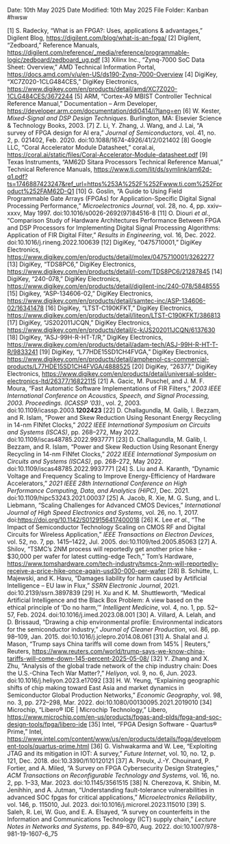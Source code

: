 Date: 10th May 2025
Date Modified: 10th May 2025
File Folder: Kanban
#hwsw 

[1] S. Radecky, “What is an FPGA?: Uses, applications & advantages,” Digilent Blog, https://digilent.com/blog/what-is-an-fpga/
[2] Digilent, “Zedboard,” Reference Manuals, https://digilent.com/reference/_media/reference/programmable-logic/zedboard/zedboard_ug.pdf
[3] Xilinx Inc., “Zynq-7000 SoC Data Sheet: Overview,” AMD Technical Information Portal, https://docs.amd.com/v/u/en-US/ds190-Zynq-7000-Overview
[4] DigiKey, “XC7Z020-1CLG484CES,” DigiKey Electronics, https://www.digikey.com/en/products/detail/amd/XC7Z020-1CLG484CES/3672244
[5] ARM, “Cortex-A9 MBIST Controller Technical Reference Manual,” Documentation – Arm Developer, https://developer.arm.com/documentation/ddi0414/i?lang=en
[6] W. Kester, _Mixed-Signal and DSP Design Techniques_. Burlington, MA: Elsevier Science & Technology Books, 2003.
[7] Z. Li, Y. Zhang, J. Wang, and J. Lai, “A survey of FPGA design for AI era,” _Journal of Semiconductors_, vol. 41, no. 2, p. 021402, Feb. 2020. doi:10.1088/1674-4926/41/2/021402
[8] Google LLC, “Coral Accelerator Module Datasheet,” coral.ai, https://coral.ai/static/files/Coral-Accelerator-Module-datasheet.pdf
[9] Texas Instruments, “AM62D Sitara Processors Technical Reference Manual,” Technical Reference Manuals, https://www.ti.com/lit/ds/symlink/am62d-q1.pdf?ts=1746887423247&ref_url=https%253A%252F%252Fwww.ti.com%252Fproduct%252FAM62D-Q1
[10] G. Goslin, “A Guide to Using Field Programmable Gate Arrays (FPGAs) for Application-Specific Digital Signal Processing Performance,” _Microelectronics Journal_, vol. 28, no. 4, pp. xxiv–xxxv, May 1997. doi:10.1016/s0026-2692(97)84516-8
[11] O. Diouri _et al._, “Comparison Study of Hardware Architectures Performance Between FPGA and DSP Processors for Implementing Digital Signal Processing Algorithms: Application of FIR Digital Filter,” _Results in Engineering_, vol. 16, Dec. 2022. doi:10.1016/j.rineng.2022.100639
[12] DigiKey, “0475710001,” DigiKey Electronics, https://www.digikey.com/en/products/detail/molex/0475710001/3262277
[13] DigiKey, “TDS8PC6,” DigiKey Electronics, https://www.digikey.com/en/products/detail/l-com/TDS8PC6/21287845
[14] DigiKey, “240-078,” DigiKey Electronics, https://www.digikey.com/en/products/detail/digilent-inc/240-078/5848555 
[15] Digikey, “ASP-134606-02,” DigiKey Electronics, https://www.digikey.com/en/products/detail/samtec-inc/ASP-134606-02/16341478
[16] DigiKey, “LTST-C190KFKT,” DigiKey Electronics, https://www.digikey.com/en/products/detail/liteon/LTST-C190KFKT/386813
[17] DigiKey, “JS202011JCQN,” DigiKey Electronics, https://www.digikey.com/en/products/detail/c-k/JS202011JCQN/6137630
[18] DigiKey, “ASJ-99H-R-HT-T/R,” DigiKey Electronics, https://www.digikey.com/en/products/detail/adam-tech/ASJ-99H-R-HT-T-R/9833241
[19] DigiKey, “L77HDE15SD1CH4FVGA,” DigiKey Electronics, https://www.digikey.com/en/products/detail/amphenol-cs-commercial-products/L77HDE15SD1CH4FVGA/4888525
[20] DigiKey, “26377,” DigiKey Electronics, https://www.digikey.com/en/products/detail/universal-solder-electronics-ltd/26377/16822115
[21] A. Gacic, M. Puschel, and J. M. F. Moura, “Fast Automatic Software Implementations of FIR Filters,” _2003 IEEE International Conference on Acoustics, Speech, and Signal Processing, 2003. Proceedings. (ICASSP ’03)._, vol. 2, 2003. doi:10.1109/icassp.2003.**1202423**
[22] D. Challagundla, M. Galib, I. Bezzam, and R. Islam, “Power and Skew Reduction Using Resonant Energy Recycling in 14-nm FINfet Clocks,” _2022 IEEE International Symposium on Circuits and Systems (ISCAS)_, pp. 268–272, May 2022. doi:10.1109/iscas48785.2022.9937771
[23] D. Challagundla, M. Galib, I. Bezzam, and R. Islam, “Power and Skew Reduction Using Resonant Energy Recycling in 14-nm FINfet Clocks,” _2022 IEEE International Symposium on Circuits and Systems (ISCAS)_, pp. 268–272, May 2022. doi:10.1109/iscas48785.2022.9937771
[24] S. Liu and A. Karanth, “Dynamic Voltage and Frequency Scaling to Improve Energy-Efficiency of Hardware Accelerators,” _2021 IEEE 28th International Conference on High Performance Computing, Data, and Analytics (HiPC)_, Dec. 2021. doi:10.1109/hipc53243.2021.00037
[25] A. Jacob, R. Xie, M. G. Sung, and L. Liebmann, “Scaling Challenges for Advanced CMOS Devices,” _International Journal of High Speed Electronics and Systems_, vol. 26, no. 1, 2017. doi:https://doi.org/10.1142/S0129156417400018
[26] K. Lee _et al._, “The Impact of Semiconductor Technology Scaling on CMOS RF and Digital Circuits for Wireless Application,” _IEEE Transactions on Electron Devices_, vol. 52, no. 7, pp. 1415–1422, Jul. 2005. doi:10.1109/ted.2005.85063
[27] A. Shilov, “TSMC’s 2NM process will reportedly get another price hike - $30,000 per wafer for latest cutting-edge Tech,” Tom’s Hardware, https://www.tomshardware.com/tech-industry/tsmcs-2nm-will-reportedly-receive-a-price-hike-once-again-usd30-000-per-wafer
[28] B. Schütte, L. Majewski, and K. Havu, “Damages liability for harm caused by Artificial Intelligence – EU law in Flux,” _SSRN Electronic Journal_, 2021. doi:10.2139/ssrn.3897839
[29] H. Xu and K. M. Shuttleworth, “Medical Artificial Intelligence and the Black Box Problem: A view based on the ethical principle of ‘Do no harm,’” _Intelligent Medicine_, vol. 4, no. 1, pp. 52–57, Feb. 2024. doi:10.1016/j.imed.2023.08.001
[30] A. Villard, A. Lelah, and D. Brissaud, “Drawing a chip environmental profile: Environmental indicators for the semiconductor industry,” _Journal of Cleaner Production_, vol. 86, pp. 98–109, Jan. 2015. doi:10.1016/j.jclepro.2014.08.061
[31] A. Shalal and J. Mason, “Trump says China tariffs will come down from 145% | Reuters,” Reuters, https://www.reuters.com/world/trump-says-we-know-china-tariffs-will-come-down-145-percent-2025-05-08/
[32] Y. Zhang and X. Zhu, “Analysis of the global trade network of the chip industry chain: Does the U.S.-China Tech War Matter?,” _Heliyon_, vol. 9, no. 6, Jun. 2023. doi:10.1016/j.heliyon.2023.e17092
[33] H. W. Yeung, “Explaining geographic shifts of chip making toward East Asia and market dynamics in Semiconductor Global Production Networks,” _Economic Geography_, vol. 98, no. 3, pp. 272–298, Mar. 2022. doi:10.1080/00130095.2021.2019010
[34] Microchip, “Libero® IDE | Microchip Technology,” Libero, https://www.microchip.com/en-us/products/fpgas-and-plds/fpga-and-soc-design-tools/fpga/libero-ide
[35] Intel, “FPGA Design Software - Quartus® Prime,” Intel, https://www.intel.com/content/www/us/en/products/details/fpga/development-tools/quartus-prime.html 
[36] G. Vishwakarma and W. Lee, “Exploiting JTAG and its mitigation in IOT: A survey,” _Future Internet_, vol. 10, no. 12, p. 121, Dec. 2018. doi:10.3390/fi10120121
[37] A. Proulx, J.-Y. Chouinard, P. Fortier, and A. Miled, “A Survey on FPGA Cybersecurity Design Strategies,” _ACM Transactions on Reconfigurable Technology and Systems_, vol. 16, no. 2, pp. 1–33, Mar. 2023. doi:10.1145/3561515
[38] N. Cherezova, K. Shibin, M. Jenihhin, and A. Jutman, “Understanding fault-tolerance vulnerabilities in advanced SOC fpgas for critical applications,” _Microelectronics Reliability_, vol. 146, p. 115010, Jul. 2023. doi:10.1016/j.microrel.2023.115010
[39] S. Saleh, R. Lei, W. Guo, and E. A. Elsayed, “A survey on counterfeits in the Information and Communications Technology (ICT) supply chain,” _Lecture Notes in Networks and Systems_, pp. 849–870, Aug. 2022. doi:10.1007/978-981-19-1607-6_75